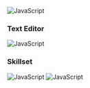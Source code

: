 ![JavaScript](https://badge42.vercel.app/api/v2/cl60uslo9000609mgufzwqfyj/stats?cursusId=21&coalitionId=110)
<br />
### Text Editor
![JavaScript](https://img.shields.io/badge/VIM-%2311AB00.svg?&style=for-the-badge&logo=vim&logoColor=white)
<br />
### Skillset
![JavaScript](https://img.shields.io/badge/RocketLeague-ProPlayer-blue)
![JavaScript](https://img.shields.io/badge/3x3%20Record-15.63-brightgreen)
